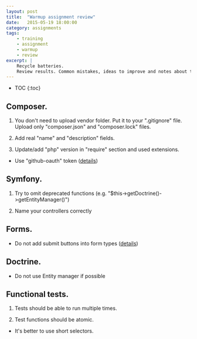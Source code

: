 ```yaml
---
layout: post
title:  "Warmup assignment review"
date:   2015-05-19 18:00:00
category: assignments
tags:
    - training
    - assignment
    - warmup
    - review
excerpt: |
    Recycle batteries.
    Review results. Common mistakes, ideas to improve and notes about this assignment.
---
```

* TOC
{:toc}

## Composer.

1. You don't need to upload vendor folder. Put it to your ".gitignore" file. Upload only "composer.json" and
   "composer.lock" files.

2. Add real "name" and "description" fields.

3. Update/add "php" version in "require" section and used extensions.

* Use "github-oauth" token ([details][composer-gh-token])

## Symfony.

1. Try to omit deprecated functions (e.g. "$this->getDoctrine()->getEntityManager()")

2. Name your controllers correctly

## Forms.

* Do not add submit buttons into form types ([details][sf-forms-buttons])

## Doctrine.

* Do not use Entity manager if possible

## Functional tests.

1. Tests should be able to run multiple times.

2. Test functions should be atomic.

* It's better to use short selectors.

[composer-gh-token]:        https://getcomposer.org/doc/articles/troubleshooting.md#api-rate-limit-and-oauth-tokens
[sf-forms-buttons]:         http://symfony.com/doc/current/best_practices/forms.html#form-button-configuration